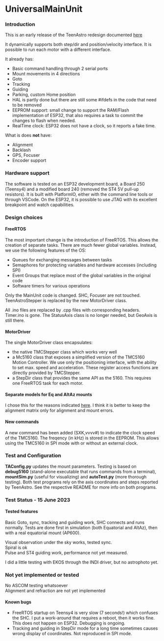 UniversalMainUnit
======  
### Introduction

This is an early release of the TeenAstro redesign documented [here](https://fdesvallees.github.io/teenastro_v3/teenastro_v3/)

It dynamically supports both step/dir and position/velocity interface. It is possible to run each motor with a different interface.

It already has: 

- Basic command handling through 2 serial ports 
- Mount movements in 4 directions
- Goto
- Tracking 
- Guiding 
- Parking, custom Home position 
- HAL is partly done but there are still some #ifdefs in the code that need to be removed
- EEPROM support: small change to support the RAM/Flash implementation of ESP32, that also requires a task to commit the changes to flash when needed. 
- RealTime clock: ESP32 does not have a clock, so it reports a fake time.



What is does **not** have:

- Alignment
- Backlash
- GPS, Focuser
- Encoder support


### Hardware support

The software is tested on an ESP32 development board, a Board 250 (Teensy4) and a modified board 240 (removed the ST4 5V pull-up resistors). It is built with PlatformIO, either with the command line tools or through VSCode. On the ESP32, it is possible to use JTAG with its excellent breakpoint and watch capabilities. 

### Design choices

#### FreeRTOS

The most important change is the introduction of FreeRTOS. This allows the creation of separate tasks. There are much fewer global variables. Instead, we use the following features of the OS:

- Queues for exchanging messages between tasks
- Semaphores for protecting variables and hardware accesses (including SPI)
- Event Groups that replace most of the global variables in the original code
- Software timers for various operations

Only the MainUnit code is changed. SHC, Focuser are not touched. TeenAstroStepper is replaced by the new MotorDriver class.

All .ino files are replaced by .cpp files with corresponding headers. Timer.ino is gone. The StatusAxis class is no longer needed, but GeoAxis is still there.

#### MotorDriver 

The single MotorDriver class encapsulates:

- the native TMCStepper class which works very well
- a Mc5160 class that exposes a simplified version of the TMC5160 Motion Controller. We use only the positioning interface, with the ability to set max. speed and acceleration. These register access functions are directly provided by TMCStepper.
- a StepDir class that provides the same API as the 5160. This requires one FreeRTOS task for each motor.

#### Separate models for Eq and AltAz mounts

I chose this for the reasons indicated [here](https://fdesvallees.github.io/teenastro_v3/teenastro_v3/#alignment-equatorial-vs-altaz-mounts). I think it is better to keep the alignment matrix only for alignment and mount errors. 

#### New commands
A new command has been added (SXK,vvvv#) to indicate the clock speed of the TMC5160. The freqency (in kHz) is stored in the EEPROM. This allows using the TMC5160 in SPI mode with or without an external clock.


### Test and Configuration

**TAConfig.py**  updates the mount parameters. Testing is based on **debug5160** (stand-alone executable that runs commands from a terminal), **mountSim.py** (useful for visualizing) and **autoTest.py** (more thorough testing). Both test programs rely on the axis coordinates and steps reported by TeenAstro. See the respective README for more info on both programs.

### Test Status - 15 June 2023

#### Tested features
Basic Goto, sync, tracking and guiding work, SHC connects and runs normally. Tests are done first in simulation (both Equatorial and AltAz), then with a real equatorial mount (AP600).  

Visual observation under the sky works, tested sync.   
Spiral is ok   
Pulse and ST4 guiding work, performance not yet measured.      

I did a little testing with EKOS through the INDI driver, but no astrophoto yet.   

### Not yet implemented or tested   
No ASCOM testing whatsoever   
Alignment and refraction are not yet implemented  


#### Known bugs
- FreeRTOS startup on Teensy4 is very slow (7 seconds!) which confuses the SHC. I put a work-around that requires a reboot, then it works fine. This does not happen on ESP32. Debugging is ongoing.   
- Tracking and guiding in StepDir mode for a long time sometimes causes wrong display of coordinates. Not reproduced in SPI mode.   



